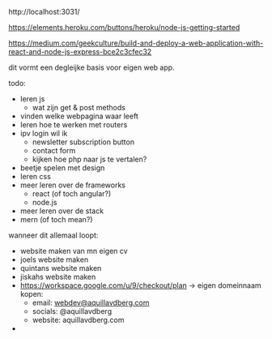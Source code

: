 http://localhost:3031/

https://elements.heroku.com/buttons/heroku/node-js-getting-started

https://medium.com/geekculture/build-and-deploy-a-web-application-with-react-and-node-js-express-bce2c3cfec32

dit vormt een degleijke basis voor eigen web app.

todo:

- leren js
  - wat zijn get & post methods
- vinden welke webpagina waar leeft
- leren hoe te werken met routers
- ipv login wil ik
  - newsletter subscription button
  - contact form
  - kijken hoe php naar js te vertalen?
- beetje spelen met design
- leren css
- meer leren over de frameworks
  - react (of toch angular?)
  - node.js
- meer leren over de stack
- mern (of toch mean?)

wanneer dit allemaal loopt:

- website maken van mn eigen cv
- joels website maken
- quintans website maken
- jiskahs website maken
- https://workspace.google.com/u/9/checkout/plan -> eigen domeinnaam kopen:
  - email: webdev@aquillavdberg.com
  - socials: @aquillavdberg
  - website: aquillavdberg.com
-
